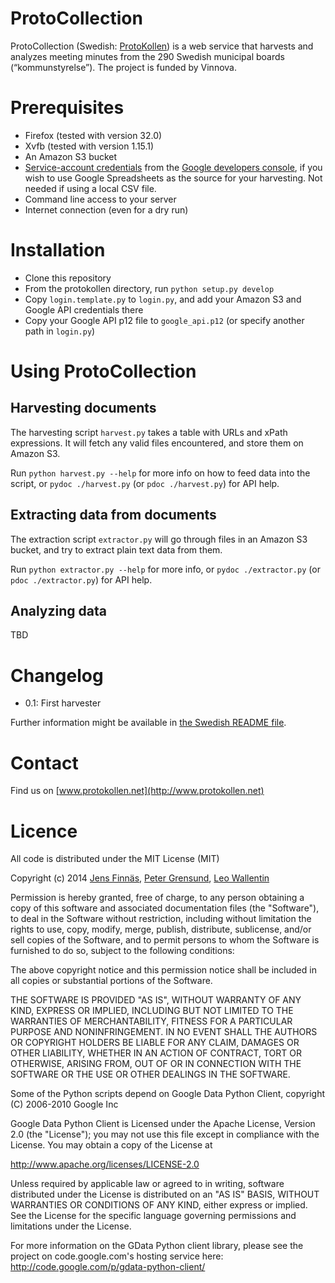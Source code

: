 ProtoCollection
===============
ProtoCollection (Swedish: [ProtoKollen](README.sv.md)) is a web service that harvests and analyzes meeting minutes from the 290 Swedish municipal boards (“kommunstyrelse”). The project is funded by Vinnova.

Prerequisites
=============
 * Firefox (tested with version 32.0)
 * Xvfb (tested with version 1.15.1)
 * An Amazon S3 bucket
 * [Service-account credentials](https://developers.google.com/console/help/new/#serviceaccounts) from the [Google developers console](https://console.developers.google.com/), if you wish to use Google Spreadsheets as the source for your harvesting. Not needed if using a local CSV file.
 * Command line access to your server
 * Internet connection (even for a dry run)
 
Installation
============

 * Clone this repository
 * From the protokollen directory, run `python setup.py develop`
 * Copy `login.template.py` to `login.py`, and add your Amazon S3 and Google API credentials there
 * Copy your Google API p12 file to `google_api.p12` (or specify another path in `login.py`)

Using ProtoCollection
=====================

Harvesting documents
---------------------
The harvesting script `harvest.py` takes a table with URLs and xPath expressions. It will fetch any valid files encountered, and store them on Amazon S3.

Run `python harvest.py --help` for more info on how to feed data into the script, or `pydoc ./harvest.py` (or `pdoc ./harvest.py`) for API help.

Extracting data from documents
------------------------------
The extraction script `extractor.py` will go through files in an Amazon S3 bucket, and try to extract plain text data from them.

Run `python extractor.py --help` for more info, or `pydoc ./extractor.py` (or `pdoc ./extractor.py`) for API help.

Analyzing data
--------------
TBD

Changelog
=========

 * 0.1: First harvester

Further information might be available in [the Swedish README file](README.sv.md).

Contact
=======
Find us on [www.protokollen.net](http://www.protokollen.net)

Licence
=======
All code is distributed under the MIT License (MIT)

Copyright (c) 2014 [Jens Finnäs](https://twitter.com/jensfinnas), [Peter Grensund](https://twitter.com/grensund), [Leo Wallentin](http://leowallentin.se/leo/en)

Permission is hereby granted, free of charge, to any person obtaining a copy
of this software and associated documentation files (the "Software"), to deal
in the Software without restriction, including without limitation the rights
to use, copy, modify, merge, publish, distribute, sublicense, and/or sell
copies of the Software, and to permit persons to whom the Software is
furnished to do so, subject to the following conditions:

The above copyright notice and this permission notice shall be included in
all copies or substantial portions of the Software.

THE SOFTWARE IS PROVIDED "AS IS", WITHOUT WARRANTY OF ANY KIND, EXPRESS OR
IMPLIED, INCLUDING BUT NOT LIMITED TO THE WARRANTIES OF MERCHANTABILITY,
FITNESS FOR A PARTICULAR PURPOSE AND NONINFRINGEMENT. IN NO EVENT SHALL THE
AUTHORS OR COPYRIGHT HOLDERS BE LIABLE FOR ANY CLAIM, DAMAGES OR OTHER
LIABILITY, WHETHER IN AN ACTION OF CONTRACT, TORT OR OTHERWISE, ARISING FROM,
OUT OF OR IN CONNECTION WITH THE SOFTWARE OR THE USE OR OTHER DEALINGS IN
THE SOFTWARE.


Some of the Python scripts depend on Google Data Python Client, copyright (C) 2006-2010 Google Inc

Google Data Python Client is Licensed under the Apache License, Version 2.0 (the "License");
you may not use this file except in compliance with the License.
You may obtain a copy of the License at

  http://www.apache.org/licenses/LICENSE-2.0

Unless required by applicable law or agreed to in writing, software
distributed under the License is distributed on an "AS IS" BASIS,
WITHOUT WARRANTIES OR CONDITIONS OF ANY KIND, either express or implied.
See the License for the specific language governing permissions and
limitations under the License.

For more information on the GData Python client library, please see the 
project on code.google.com's hosting service here: 
http://code.google.com/p/gdata-python-client/